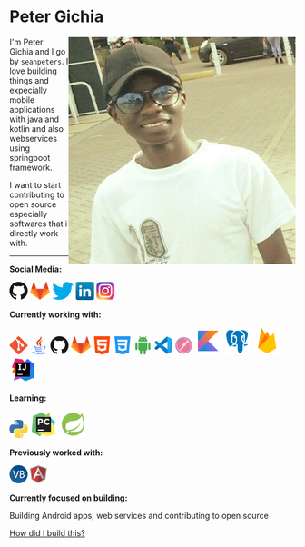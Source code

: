 # Peter Gichia

<img src="images/peter.jpg" align="right" />

I'm Peter Gichia and I go by `seanpeters`. I love building things and expecially mobile applications with java and kotlin and also webservices using springboot framework.

I want to start contributing to open source especially softwares that i directly work with. 

---


**Social Media:**

[![GitHub](icons/github.png)](https://github.com/Peter-cloud-web)
[![GitLab](icons/gitlab.png)](https://gitlab.com/Peter-cloud-web)
[![Twitter](icons/twitter.png)](https://twitter.com/gichia_p)
[![LinkedIn](icons/linkedin.png)](https://www.linkedin.com/in/peter-gichia-b014b5130/)
[![Instagram](icons/instagram.png)]()

**Currently working with:**





<a href="https://git-scm.com/" title="Git"><img src="icons/git.png" /></a>
<a href="https://www.docker.com/" title="Java"><img src="icons/java.png" /></a>
<a href="https://github.com/" title="GitHub"><img src="icons/github.png" /></a>
<a href="https://gitlab.com/" title="GitLab"><img src="icons/gitlab.png" /></a>
<a href="https://www.terraform.io/" title="HTML"><img src="icons/html.png" /></a>
<a href="https://www.ansible.com/" title="CSS"><img src="icons/css-3.png" /></a>
<a href="https://www.typescriptlang.org/" title="Android"><img src="icons/android.png" /></a>
<a href="https://code.visualstudio.com/" title="Visual Studio Code"><img src="icons/vscode.png" /></a>
<a href="https://www.jetbrains.com/phpstorm/" title="Postman"><img src="icons/postman.png" /></a>
<a href="https://en.wikipedia.org/wiki/JavaScript" title="Kotlin"><img src="icons/ikotlin.png" /></a>
<a href="https://www.mysql.com/" title="Postgresql"><img src="icons/postgres.png" /></a>
<a href="https://mariadb.org/" title="Firebase"><img src="icons/firebase.png" /></a>
<a href="https://www.jetbrains.com/phpstorm/" title="Intellij IDEA"><img src="icons/intellij.png" /></a>


**Learning:**

<a href="https://www.python.org/" title="Python"><img src="icons/python.png" /></a>
<a href="https://www.jetbrains.com/phpstorm/" title="Pycharm"><img src="icons/pycharm.png" /></a>
<a href="https://www.jetbrains.com/phpstorm/" title="Springboot"><img src="icons/spring.png" /></a>


**Previously worked with:**

<a href="https://docs.microsoft.com/en-us/dotnet/visual-basic/" title="Visual Basic"><img src="icons/vbnet.png" /></a>
<a href="https://angular.io/" title="Angular"><img src="icons/angular.png" /></a>


**Currently focused on building:**

Building Android apps, web services and contributing to open source

[How did I build this?](https://youtu.be/UqNbBe3lVCI)
